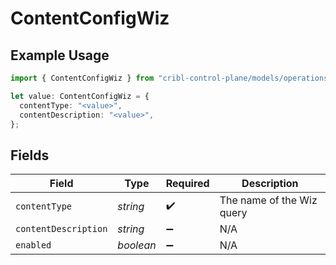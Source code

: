 # ContentConfigWiz

## Example Usage

```typescript
import { ContentConfigWiz } from "cribl-control-plane/models/operations";

let value: ContentConfigWiz = {
  contentType: "<value>",
  contentDescription: "<value>",
};
```

## Fields

| Field                     | Type                      | Required                  | Description               |
| ------------------------- | ------------------------- | ------------------------- | ------------------------- |
| `contentType`             | *string*                  | :heavy_check_mark:        | The name of the Wiz query |
| `contentDescription`      | *string*                  | :heavy_minus_sign:        | N/A                       |
| `enabled`                 | *boolean*                 | :heavy_minus_sign:        | N/A                       |